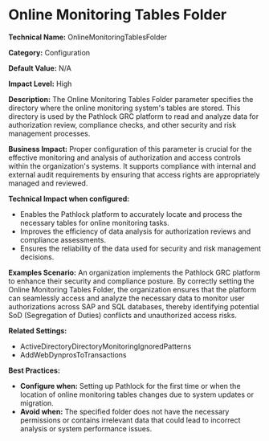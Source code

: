 # Online Monitoring Tables Folder

**Technical Name:** OnlineMonitoringTablesFolder

**Category:** Configuration

**Default Value:** N/A

**Impact Level:** High

**Description:**
The Online Monitoring Tables Folder parameter specifies the directory where the online monitoring system's tables are stored. This directory is used by the Pathlock GRC platform to read and analyze data for authorization review, compliance checks, and other security and risk management processes.

**Business Impact:**
Proper configuration of this parameter is crucial for the effective monitoring and analysis of authorization and access controls within the organization's systems. It supports compliance with internal and external audit requirements by ensuring that access rights are appropriately managed and reviewed.

**Technical Impact when configured:**
- Enables the Pathlock platform to accurately locate and process the necessary tables for online monitoring tasks.
- Improves the efficiency of data analysis for authorization reviews and compliance assessments.
- Ensures the reliability of the data used for security and risk management decisions.

**Examples Scenario:** An organization implements the Pathlock GRC platform to enhance their security and compliance posture. By correctly setting the Online Monitoring Tables Folder, the organization ensures that the platform can seamlessly access and analyze the necessary data to monitor user authorizations across SAP and SQL databases, thereby identifying potential SoD (Segregation of Duties) conflicts and unauthorized access risks.

**Related Settings:**
- ActiveDirectoryDirectoryMonitoringIgnoredPatterns
- AddWebDynprosToTransactions

**Best Practices:** 
- **Configure when:** Setting up Pathlock for the first time or when the location of online monitoring tables changes due to system updates or migration.
- **Avoid when:** The specified folder does not have the necessary permissions or contains irrelevant data that could lead to incorrect analysis or system performance issues.